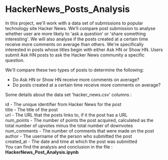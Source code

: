 # HackerNews_Posts_Analysis
In this project, we'll work with a data set of submissions to popular technology site Hacker News. We'll compare post submission to analyse whether user are more likely to 'ask a question' or 'share something interesting'. We will also analyse if the posts created at a certain time receive more comments on average than others.
We're specifically interested in posts whose titles begin with either Ask HN or Show HN. Users submit Ask HN posts to ask the Hacker News community a specific question.

We'll compare these two types of posts to determine the following:<br>
- Do Ask HN or Show HN receive more comments on average?<br>
- Do posts created at a certain time receive more comments on average?

Some details about the data set 'hacker_news.csv' columns :<br>

id - The unique identifier from Hacker News for the post<br>
title - The title of the post<br>
url - The URL that the posts links to, if it the post has a URL<br>
num_points - The number of points the post acquired, calculated as the total number of upvotes minus the total number of downvotes<br>
num_comments - The number of comments that were made on the post<br>
author - The username of the person who submitted the post<br>
created_at - The date and time at which the post was submitted<br>
You can find the analysis and conclusion in the file : <b>HackerNews_Post_Analysis.ipynb</b>
